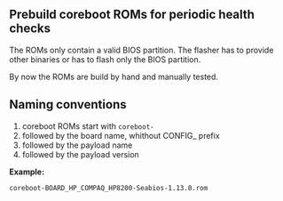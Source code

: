 ## Prebuild coreboot ROMs for periodic health checks

The ROMs only contain a valid BIOS partition. The flasher has to
provide other binaries or has to flash only the BIOS partition.

By now the ROMs are build by hand and manually tested.

## Naming conventions

1. coreboot ROMs start with `coreboot-`
2. followed by the board name, whithout CONFIG_ prefix
3. followed by the payload name
4. followed by the payload version

**Example:**

	coreboot-BOARD_HP_COMPAQ_HP8200-Seabios-1.13.0.rom
